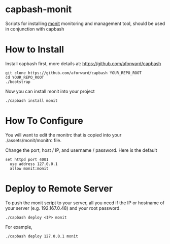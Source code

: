 capbash-monit
==============

Scripts for installing [monit](http://mmonit.com/monit/) monitoring and management tool, should be used in conjunction with capbash

# How to Install #

Install capbash first, more details at:
https://github.com/aforward/capbash

```
git clone https://github.com/aforward/capbash YOUR_REPO_ROOT
cd YOUR_REPO_ROOT
./bootstrap
```

Now you can install monit into your project

```
./capbash install monit
```

# How To Configure #

You will want to edit the monitrc that is copied into your ./assets/monit/monitrc file.

Change the port, host / IP, and username / password.  Here is the default

```
set httpd port 4001
  use address 127.0.0.1
  allow monit:monit
```

# Deploy to Remote Server #

To push the monit script to your server, all you need if the IP or hostname of your server (e.g. 192.167.0.48) and your root password.

```
./capbash deploy <IP> monit
```

For example,

```
./capbash deploy 127.0.0.1 monit
```
